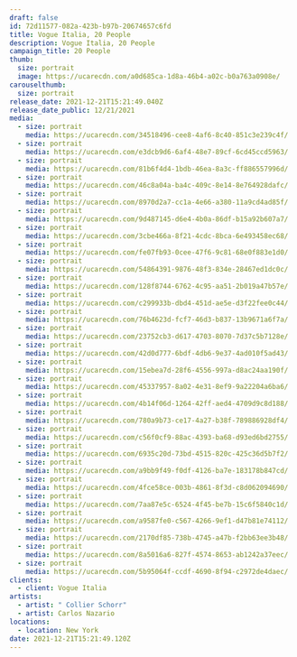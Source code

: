 ```yaml
---
draft: false
id: 72d11577-082a-423b-b97b-20674657c6fd
title: Vogue Italia, 20 People
description: Vogue Italia, 20 People
campaign_title: 20 People
thumb:
  size: portrait
  image: https://ucarecdn.com/a0d685ca-1d8a-46b4-a02c-b0a763a0908e/
carouselthumb:
  size: portrait
release_date: 2021-12-21T15:21:49.040Z
release_date_public: 12/21/2021
media:
  - size: portrait
    media: https://ucarecdn.com/34518496-cee8-4af6-8c40-851c3e239c4f/
  - size: portrait
    media: https://ucarecdn.com/e3dcb9d6-6af4-48e7-89cf-6cd45ccd5963/
  - size: portrait
    media: https://ucarecdn.com/81b6f4d4-1bdb-46ea-8a3c-ff886557996d/
  - size: portrait
    media: https://ucarecdn.com/46c8a04a-ba4c-409c-8e14-8e764928dafc/
  - size: portrait
    media: https://ucarecdn.com/8970d2a7-cc1a-4e66-a380-11a9cd4ad85f/
  - size: portrait
    media: https://ucarecdn.com/9d487145-d6e4-4b0a-86df-b15a92b607a7/
  - size: portrait
    media: https://ucarecdn.com/3cbe466a-8f21-4cdc-8bca-6e493458ec68/
  - size: portrait
    media: https://ucarecdn.com/fe07fb93-0cee-47f6-9c81-68e0f883e1d0/
  - size: portrait
    media: https://ucarecdn.com/54864391-9876-48f3-834e-28467ed1dc0c/
  - size: portrait
    media: https://ucarecdn.com/128f8744-6762-4c95-aa51-2b019a47b57e/
  - size: portrait
    media: https://ucarecdn.com/c299933b-dbd4-451d-ae5e-d3f22fee0c44/
  - size: portrait
    media: https://ucarecdn.com/76b4623d-fcf7-46d3-b837-13b9671a6f7a/
  - size: portrait
    media: https://ucarecdn.com/23752cb3-d617-4703-8070-7d37c5b7128e/
  - size: portrait
    media: https://ucarecdn.com/42d0d777-6bdf-4db6-9e37-4ad010f5ad43/
  - size: portrait
    media: https://ucarecdn.com/15ebea7d-28f6-4556-997a-d8ac24aa190f/
  - size: portrait
    media: https://ucarecdn.com/45337957-8a02-4e31-8ef9-9a22204a6ba6/
  - size: portrait
    media: https://ucarecdn.com/4b14f06d-1264-42ff-aed4-4709d9c8d188/
  - size: portrait
    media: https://ucarecdn.com/780a9b73-ce17-4a27-b38f-789886928df4/
  - size: portrait
    media: https://ucarecdn.com/c56f0cf9-88ac-4393-ba68-d93ed6bd2755/
  - size: portrait
    media: https://ucarecdn.com/6935c20d-73bd-4515-820c-425c36d5b7f2/
  - size: portrait
    media: https://ucarecdn.com/a9bb9f49-f0df-4126-ba7e-183178b847cd/
  - size: portrait
    media: https://ucarecdn.com/4fce58ce-003b-4861-8f3d-c8d062094690/
  - size: portrait
    media: https://ucarecdn.com/7aa87e5c-6524-4f45-be7b-15c6f5840c1d/
  - size: portrait
    media: https://ucarecdn.com/a9587fe0-c567-4266-9ef1-d47b81e74112/
  - size: portrait
    media: https://ucarecdn.com/2170df85-738b-4745-a47b-f2bb63ee3b48/
  - size: portrait
    media: https://ucarecdn.com/8a5016a6-827f-4574-8653-ab1242a37eec/
  - size: portrait
    media: https://ucarecdn.com/5b95064f-ccdf-4690-8f94-c2972de4daec/
clients:
  - client: Vogue Italia
artists:
  - artist: " Collier Schorr"
  - artist: Carlos Nazario
locations:
  - location: New York
date: 2021-12-21T15:21:49.120Z
---
```

